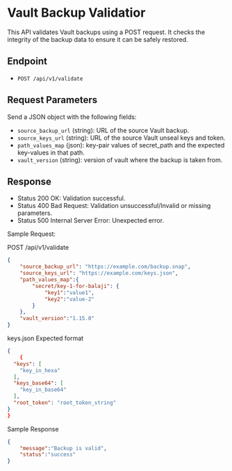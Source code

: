 # Vault Backup Validatior

This API validates Vault backups using a POST request. It checks the integrity of the backup data to ensure it can be safely restored.

## Endpoint

- `POST /api/v1/validate`

## Request Parameters

Send a JSON object with the following fields:

- `source_backup_url` (string): URL of the source Vault backup.
- `source_keys_url` (string): URL of the source Vault unseal keys and token.
- `path_values_map` (json): key-pair values of secret_path and the expected key-values in that path.
- `vault_version` (string): version of vault where the backup is taken from.
## Response

- Status 200 OK: Validation successful.
- Status 400 Bad Request: Validation unsuccessful/Invalid or missing parameters.
- Status 500 Internal Server Error: Unexpected error.

Sample Request:

POST /api/v1/validate

```json
{
    "source_backup_url": "https://example.com/backup.snap",
    "source_keys_url": "https://example.com/keys.json",
    "path_values_map":{
        "secret/key-1-for-balaji": {
            "key1":"value1",
            "key2":"value-2"
        }
    },
    "vault_version":"1.15.0"
}
```

keys.json Expected format

```json
{
    {
  "keys": [
    "key_in_hexa"
  ],
  "keys_base64": [
    "key_in_base64"
  ],
  "root_token": "root_token_string"
}
}
```

Sample Response

```json
{
    "message":"Backup is valid",
    "status":"success"
}
```